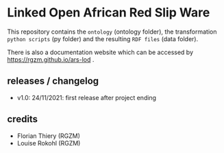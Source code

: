 # Linked Open African Red Slip Ware 
                
This repository contains the `ontology` (ontology folder), the transformation `python scripts` (py folder) and the resulting `RDF files` (data folder).
                                 
There is also a documentation website which can be accessed by <https://rgzm.github.io/ars-lod> .
      
## releases / changelog 

-   v1.0: 24/11/2021: first release after project ending

## credits

-   Florian Thiery (RGZM)
-   Louise Rokohl (RGZM)
